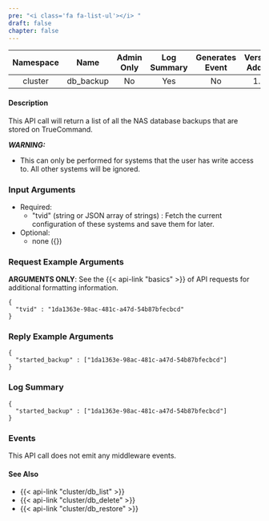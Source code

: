 ```yaml
---
pre: "<i class='fa fa-list-ul'></i>	"
draft: false
chapter: false
---
```


| Namespace | Name | Admin Only | Log Summary | Generates Event | Version Added
|:----------------:|:--------:|:--------:|:--------:|:--------:|:---:|
| cluster | db_backup | No | Yes | No | 1.1 |

#### Description
This API call will return a list of all the NAS database backups that are stored on TrueCommand.

***WARNING:***

* This can only be performed for systems that the user has write access to. All other systems will be ignored.

### Input Arguments
* Required:
   * "tvid" (string or JSON array of strings) : Fetch the current configuration of these systems and save them for later.
* Optional:
   * none ({})


### Request Example Arguments
**ARGUMENTS ONLY**: See the {{< api-link "basics" >}} of API requests for additional formatting information.

```
{
  "tvid" : "1da1363e-98ac-481c-a47d-54b87bfecbcd"
}
```

### Reply Example Arguments
```
{
  "started_backup" : ["1da1363e-98ac-481c-a47d-54b87bfecbcd"]
}
```

### Log Summary
```
{
  "started_backup" : ["1da1363e-98ac-481c-a47d-54b87bfecbcd"]
}
```

### Events
This API call does not emit any middleware events.

#### See Also
* {{< api-link "cluster/db_list" >}}
* {{< api-link "cluster/db_delete" >}}
* {{< api-link "cluster/db_restore" >}}
